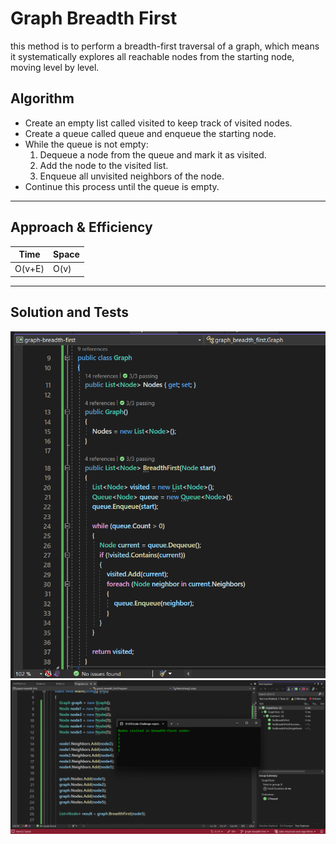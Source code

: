 # Graph Breadth First

this method is to perform a breadth-first traversal of a graph, which means it systematically explores all reachable nodes from the starting node, moving level by level.

## Algorithm 

- Create an empty list called visited to keep track of visited nodes.
- Create a queue called queue and enqueue the starting node.
- While the queue is not empty:
  1. Dequeue a node from the queue and mark it as visited.
  2. Add the node to the visited list.
  3. Enqueue all unvisited neighbors of the node.
- Continue this process until the queue is empty.

---

## Approach & Efficiency

Time | Space
--- | ---
O(v+E) | O(v)

---

## Solution and Tests
![CC36Method](./CC36Methodsol.png)
![CC36solution](./CC36sol.png)

